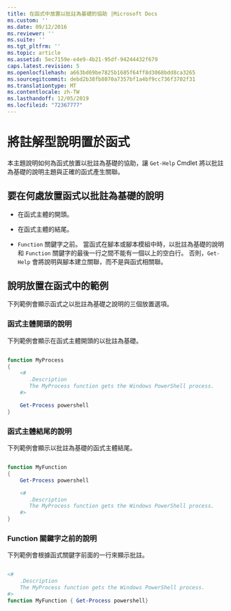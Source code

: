 ```yaml
---
title: 在函式中放置以批註為基礎的協助 |Microsoft Docs
ms.custom: ''
ms.date: 09/12/2016
ms.reviewer: ''
ms.suite: ''
ms.tgt_pltfrm: ''
ms.topic: article
ms.assetid: 5ec7159e-e4e9-4b21-95df-94244432f679
caps.latest.revision: 5
ms.openlocfilehash: a663bd69be7825b1685f64ff8d3068bdd8ca3265
ms.sourcegitcommit: debd2b38fb8070a7357bf1a4bf9cc736f3702f31
ms.translationtype: MT
ms.contentlocale: zh-TW
ms.lasthandoff: 12/05/2019
ms.locfileid: "72367777"
---
```

# <a name="placing-comment-based-help-in-functions"></a>將註解型說明置於函式

本主題說明如何為函式放置以批註為基礎的協助，讓 `Get-Help` Cmdlet 將以批註為基礎的說明主題與正確的函式產生關聯。

## <a name="where-to-place-comment-based-help-for-a-function"></a>要在何處放置函式以批註為基礎的說明

- 在函式主體的開頭。

- 在函式主體的結尾。

- `Function` 關鍵字之前。 當函式在腳本或腳本模組中時，以批註為基礎的說明和 `Function` 關鍵字的最後一行之間不能有一個以上的空白行。 否則，`Get-Help` 會將說明與腳本建立關聯，而不是與函式相關聯。

## <a name="examples-of-help-placement-in-a-function"></a>說明放置在函式中的範例

 下列範例會顯示函式之以批註為基礎之說明的三個放置選項。

### <a name="help-at-the-beginning-of-a-function-body"></a>函式主體開頭的說明

 下列範例會顯示在函式主體開頭的以批註為基礎。

```powershell

function MyProcess
{
    <#
       .Description
       The MyProcess function gets the Windows PowerShell process.
    #>

    Get-Process powershell
}

```

### <a name="help-at-the-end-of-a-function-body"></a>函式主體結尾的說明

 下列範例會顯示以批註為基礎的函式主體結尾。

```powershell

function MyFunction
{
    Get-Process powershell

    <#
       .Description
       The MyProcess function gets the Windows PowerShell process.
    #>
}

```

### <a name="help-before-the-function-keyword"></a>Function 關鍵字之前的說明

 下列範例會根據函式關鍵字前面的一行來顯示批註。

```powershell

<#
    .Description
    The MyProcess function gets the Windows PowerShell process.
#>
function MyFunction { Get-Process powershell}

```